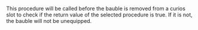 This procedure will be called before the bauble is removed from a curios slot to check if the return value of the selected procedure is true. If it is not, the bauble will not be unequipped.